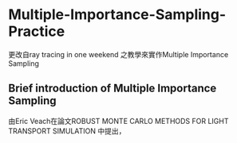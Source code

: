 # Multiple-Importance-Sampling-Practice
更改自ray tracing in one weekend 之教學來實作Multiple Importance Sampling
## Brief introduction of Multiple Importance Sampling
由Eric Veach在論文ROBUST MONTE CARLO METHODS FOR LIGHT TRANSPORT SIMULATION 中提出，
